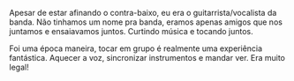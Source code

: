 Apesar de estar afinando o contra-baixo, eu era o guitarrista/vocalista da banda. Não tinhamos um nome pra banda, eramos apenas amigos que nos juntamos e ensaiavamos juntos. Curtindo música e tocando juntos.

Foi uma época maneira, tocar em grupo é realmente uma experiência fantástica. Aquecer a voz, sincronizar instrumentos e mandar ver. Era muito legal!
